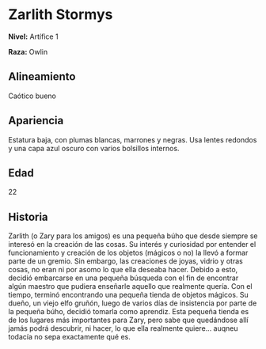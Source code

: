 # Zarlith Stormys

**Nivel:** Artífice 1

**Raza:** Owlin

## Alineamiento
Caótico bueno

## Apariencia
Estatura baja, con plumas blancas, marrones y negras. Usa lentes redondos y una capa azul oscuro con varios bolsillos internos. 

## Edad
22

## Historia
Zarlith (o Zary para los amigos) es una pequeña búho que desde siempre se interesó en la creación de las cosas. Su interés y curiosidad por entender el funcionamiento y creación de los objetos (mágicos o no) la llevó a formar parte de un gremio. Sin embargo, las creaciones de joyas, vidrio y otras cosas, no eran ni por asomo lo que ella deseaba hacer. Debido a esto, decidió embarcarse en una pequeña búsqueda con el fin de encontrar algún maestro que pudiera enseñarle aquello que realmente quería.
Con el tiempo, terminó encontrando una pequeña tienda de objetos mágicos. Su dueño, un viejo elfo gruñón, luego de varios días de insistencia por parte de la pequeña búho, decidió tomarla como aprendiz. Esta pequeña tienda es de los lugares más importantes para Zary, pero sabe que quedándose allí jamás podrá descubrir, ni hacer, lo que ella realmente quiere... auqneu todacía no sepa exactamente qué es.

